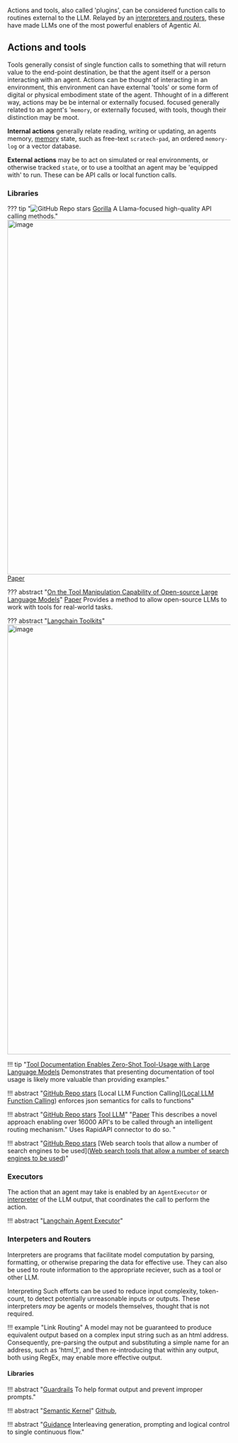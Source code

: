 Actions and tools, also called 'plugins', can be considered function calls to routines external to the LLM. Relayed by an [interpreters and routers](#interpeters-and-routers), these have made LLMs one of the most powerful enablers of Agentic AI. 

## Actions and tools

Tools generally consist of single function calls to something that will return value to the end-point destination, be that the agent itself or a person interacting with an agent.
Actions can be thought of interacting in an environment, this environment can have external 'tools' or some form of digital or physical embodiment state of the agent. Thhought of in a different way, actions may be be internal or externally focused.  focused generally related to an agent's '`memory`, or externally focused, with tools, though their distinction may be moot.

**Internal actions** generally relate reading, writing or updating, an agents memory, [memory](./memory.md) state, such as free-text `scratech-pad`, an ordered `memory-log` or a vector database.

**External actions** may be to act on simulated or real environments, or otherwise tracked `state`, or to use a toolthat an agent may be 'equipped with' to run. These can be API calls or local function calls.



### Libraries

??? tip "![GitHub Repo stars](https://badgen.net/github/stars/ShishirPatil/gorilla) [Gorilla](https://github.com/ShishirPatil/gorilla) A Llama-focused high-quality API calling methods."
    <img width="801" alt="image" src="https://github.com/ianderrington/genai/assets/76016868/631a7023-0b14-4a55-9993-2d49bb3b81d2">
    [Paper](https://arxiv.org/abs/2305.15334)



??? abstract "[On the Tool Manipulation Capability of Open-source Large Language Models](https://github.com/sambanova/toolbench)"
    [Paper](https://arxiv.org/pdf/2305.16504.pdf)
    Provides a method to allow open-source LLMs to work with tools for real-world tasks.


??? abstract "[Langchain Toolkits](https://github.com/langchain-ai/langchain/tree/b786335dd10902489f87a536ee074d747b6df370/libs/langchain/langchain/agents/agent_toolkits)"
    <img width="971" alt="image" src="https://github.com/ianderrington/genai/assets/76016868/65e22011-f815-4f19-8d78-24bc2c731b08">



!!! tip "[Tool Documentation Enables Zero-Shot Tool-Usage with Large Language Models](https://arxiv.org/pdf/2308.00675.pdf) Demonstrates that presenting documentation of tool usage is likely more valuable than providing examples."

!!! abstract "[GitHub Repo stars](https://badgen.net/github/stars/rizerphe/local-llm-function-calling) [Local LLM Function Calling]([Local LLM Function Calling](https://github.com/rizerphe/local-llm-function-calling)) enforces json semantics for calls to functions"

!!! abstract "[GitHub Repo stars](https://badgen.net/github/stars/OpenBMB/ToolBench) [Tool LLM]([Github](https://github.com/OpenBMB/ToolBench))" 
    "[Paper](https://huggingface.co/papers/2307.16789) This describes a novel approach enabling over 16000 API's to be called through an intelligent routing mechanism."  Uses RapidAPI connector to do so. "

!!! abstract "[GitHub Repo stars](https://badgen.net/github/stars/ZubinGou/llm-agent-web-tools) [Web search tools that allow a number of search engines to be used]([Web search tools that allow a number of search engines to be used](https://github.com/ZubinGou/llm-agent-web-tools))"


### Executors

The action that an agent may take is enabled by an `AgentExecutor` or [interpreter](./cognitive_architecture.md/#interpreters) of the LLM output, that coordinates the call to perform the action.

!!! abstract "[Langchain Agent Executor](https://github.com/langchain-ai/langchain/blob/b786335dd10902489f87a536ee074d747b6df370/libs/langchain/langchain/agents/agent.py#L637)"

###  Interpeters and Routers

Interpreters are programs that facilitate model computation by parsing, formatting, or otherwise preparing the data for effective use. They can also be used to route information to the appropriate reciever, such as a tool or other LLM. 

Interpreting Such efforts can be used to reduce input complexity, token-count, to detect potentially unreasonable inputs or outputs. These interpreters _may_ be agents or models themselves, thought that is not required.

!!! example "Link Routing"
    A model may not be guaranteed to produce equivalent output based on a complex input string such as an html address. Consequently, pre-parsing the output and substituting a simple name for an address, such as 'html_1', and then re-introducing that within any output, both using RegEx, may enable more effective output.

#### Libraries

!!! abstract "[Guardrails](https://shreyar.github.io/guardrails/) To help format output and prevent improper prompts."

!!! abstract "[Semantic Kernel](https://github.com/microsoft/semantic-kernel)"
    [Github](https://github.com/microsoft/semantic-kernel/blob/main/samples/notebooks/python/00-getting-started.ipynb),

!!! abstract "️[Guidance](https://github.com/microsoft/guidance/) Interleaving generation, prompting and logical control to single  continuous flow."



